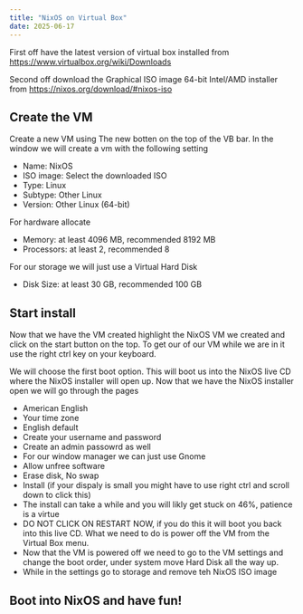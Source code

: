 ```yaml
---
title: "NixOS on Virtual Box"
date: 2025-06-17
---
```


First off have the latest version of virtual box installed from https://www.virtualbox.org/wiki/Downloads

Second off download the Graphical ISO image 64-bit Intel/AMD installer from https://nixos.org/download/#nixos-iso

## Create the VM 

Create a new VM using The new botten on the top of the VB bar. In the window we will create a vm with the following setting 

- Name: NixOS
- ISO image: Select the downloaded ISO
- Type: Linux
- Subtype: Other Linux
- Version: Other Linux (64-bit)

For hardware allocate
- Memory: at least 4096 MB, recommended 8192 MB
- Processors: at least 2, recommended 8

For our storage we will just use a Virtual Hard Disk
- Disk Size: at least 30 GB, recommended 100 GB


## Start install

Now that we have the VM created highlight the NixOS VM we created and click on the start button on the top. To get our of our VM while we are in it use the right ctrl key on your keyboard.

We will choose the first boot option. This will boot us into the NixOS live CD where the NixOS installer will open up. Now that we have the NixOS installer open we will go through the pages 

- American English 
- Your time zone
- English default 
- Create your username and password
- Create an admin passowrd as well
- For our window manager we can just use Gnome
- Allow unfree software
- Erase disk, No swap
- Install (if your dispaly is small you might have to use right ctrl and scroll down to click this) 
- The install can take a while and you will likly get stuck on 46%, patience is a virtue
- DO NOT CLICK ON RESTART NOW, if you do this it will boot you back into this live CD. What we need to do is power off the VM from the Virtual Box menu.
- Now that the VM is powered off we need to go to the VM settings and change the boot order, under system move Hard Disk all the way up.
- While in the settings go to storage and remove teh NixOS ISO image 

## Boot into NixOS and have fun!